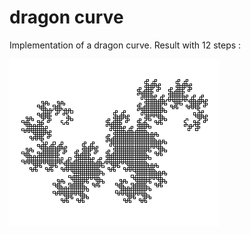 # dragon curve

Implementation of a dragon curve. Result with 12 steps :

![12 steps curve](dragon_curve.png)
